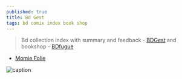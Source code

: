 ```yaml
---
published: true
title: Bd Gest
tags: bd comix index book shop
---
```

> Bd collection index with summary and feedback - [BDGest](https://www.bdgest.com/) 
> and bookshop - [BDfugue](https://www.bdfugue.com/)

- [Momie Folie](https://www.momie.fr/)

![caption](https://www.benzinemag.net/wp-content/uploads/2020/09/Donjon-Antipodes-Rubeus-Khan-MEA.jpg)
